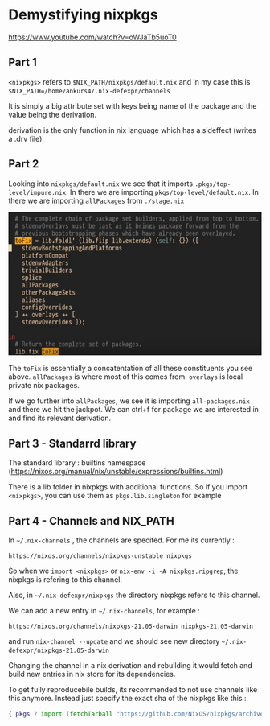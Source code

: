 # Demystifying nixpkgs

https://www.youtube.com/watch?v=oWJaTb5uoT0

## Part 1

`<nixpkgs>` refers to `$NIX_PATH/nixpkgs/default.nix` and in my case this is `$NIX_PATH=/home/ankurs4/.nix-defexpr/channels`

It is simply a big attribute set with keys being name of the package and the value being the derivation.

derivation is the only function in nix language which has a sideffect (writes a .drv file).

## Part 2

Looking into `nixpkgs/default.nix` we see that it imports `.pkgs/top-level/impure.nix`.
In there we are importing `pkgs/top-level/default.nix`. 
In there we are importing `allPackages` from `./stage.nix`

![](nixpkgs_demystified.png)

The `toFix` is essentially a concatentation of all these constituents you see above. `allPackages` is where most of this comes from. `overlays` is local private nix packages.

If we go further into `allPackages`, we see it is importing `all-packages.nix` and there we hit the jackpot. We can ctrl+f for package we are interested in and find its relevant derivation.

## Part 3 - Standarrd library

The standard library : builtins namespace (https://nixos.org/manual/nix/unstable/expressions/builtins.html)

There is a lib folder in nixpkgs with additional functions. So if you import `<nixpkgs>`, you can use them as `pkgs.lib.singleton` for example

## Part 4 - Channels and NIX_PATH

In `~/.nix-channels` , the channels are specifed. For me its currently :

```
https://nixos.org/channels/nixpkgs-unstable nixpkgs
```

So when we `import <nixpkgs>` or `nix-env -i -A nixpkgs.ripgrep`, the nixpkgs is refering to this channel.

Also, in `~/.nix-defexpr/nixpkgs` the directory nixpkgs refers to this channel.

We can add a new entry in `~/.nix-channels`, for example :

```
https://nixos.org/channels/nixpkgs-21.05-darwin nixpkgs-21.05-darwin
```

and run `nix-channel --update` and we should see new directory `~/.nix-defexpr/nixpkgs-21.05-darwin`

Changing the channel in a nix derivation and rebuilding it would fetch and build new entries in nix store for its dependencies.

To get fully reproducebile builds, its recommended to not use channels like this anymore.
Instead just specify the exact sha of the nixpkgs like this :

```nix
{ pkgs ? import (fetchTarball "https://github.com/NixOS/nixpkgs/archive/e85975942742a3728226ac22a3415f2355bfc897.tar.gz") {} }
```
